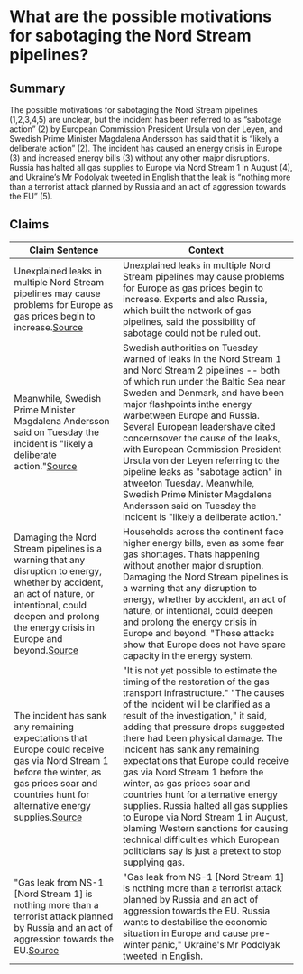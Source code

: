 # What are the possible motivations for sabotaging the Nord Stream pipelines?

## Summary
The possible motivations for sabotaging the Nord Stream pipelines (1,2,3,4,5) are unclear, but the incident has been referred to as “sabotage action” (2) by European Commission President Ursula von der Leyen, and Swedish Prime Minister Magdalena Andersson has said that it is “likely a deliberate action” (2). The incident has caused an energy crisis in Europe (3) and increased energy bills (3) without any other major disruptions. Russia has halted all gas supplies to Europe via Nord Stream 1 in August (4), and Ukraine’s Mr Podolyak tweeted in English that the leak is “nothing more than a terrorist attack planned by Russia and an act of aggression towards the EU” (5).

## Claims
| Claim Sentence | Context |
|---|---|
|Unexplained leaks in multiple Nord Stream pipelines may cause problems for Europe as gas prices begin to increase.<a href="https://www.cnn.com/videos/business/2022/09/27/nord-stream-pipeline-leaks-ctw-vpx.cnn" target="_blank">Source</a>| Unexplained leaks in multiple Nord Stream pipelines may cause problems for Europe as gas prices begin to increase. Experts and also Russia, which built the network of gas pipelines, said the possibility of sabotage could not be ruled out.|
|Meanwhile, Swedish Prime Minister Magdalena Andersson said on Tuesday the incident is "likely a deliberate action."<a href="https://www.cnn.com/europe/live-news/russia-ukraine-war-news-09-28-22/h_df3da2d86b0035f2806f2ed8d46910f3" target="_blank">Source</a>| Swedish authorities on Tuesday warned of leaks in the Nord Stream 1 and Nord Stream 2 pipelines -- both of which run under the Baltic Sea near Sweden and Denmark, and have been major flashpoints inthe energy warbetween Europe and Russia. Several European leadershave cited concernsover the cause of the leaks, with European Commission President Ursula von der Leyen referring to the pipeline leaks as "sabotage action" in atweeton Tuesday. Meanwhile, Swedish Prime Minister Magdalena Andersson said on Tuesday the incident is "likely a deliberate action."|
|Damaging the Nord Stream pipelines is a warning that any disruption to energy, whether by accident, an act of nature, or intentional, could deepen and prolong the energy crisis in Europe and beyond.<a href="https://www.vox.com/world/2022/9/28/23376356/nord-stream-pipeline-russia-explosions-sabotage" target="_blank">Source</a>| Households across the continent face higher energy bills, even as some fear gas shortages. Thats happening without another major disruption. Damaging the Nord Stream pipelines is a warning that any disruption to energy, whether by accident, an act of nature, or intentional, could deepen and prolong the energy crisis in Europe and beyond. "These attacks show that Europe does not have spare capacity in the energy system.|
|The incident has sank any remaining expectations that Europe could receive gas via Nord Stream 1 before the winter, as gas prices soar and countries hunt for alternative energy supplies.<a href="https://www.cnn.com/2022/09/28/energy/nord-stream-pipeline-leaks-sabotage-intl-hnk/index.html" target="_blank">Source</a>| "It is not yet possible to estimate the timing of the restoration of the gas transport infrastructure." "The causes of the incident will be clarified as a result of the investigation," it said, adding that pressure drops suggested there had been physical damage. The incident has sank any remaining expectations that Europe could receive gas via Nord Stream 1 before the winter, as gas prices soar and countries hunt for alternative energy supplies. Russia halted all gas supplies to Europe via Nord Stream 1 in August, blaming Western sanctions for causing technical difficulties which European politicians say is just a pretext to stop supplying gas.|
|"Gas leak from NS-1 [Nord Stream 1] is nothing more than a terrorist attack planned by Russia and an act of aggression towards the EU.<a href="https://www.bbc.com/news/world-europe-63044747" target="_blank">Source</a>| "Gas leak from NS-1 [Nord Stream 1] is nothing more than a terrorist attack planned by Russia and an act of aggression towards the EU. Russia wants to destabilise the economic situation in Europe and cause pre-winter panic," Ukraine's Mr Podolyak tweeted in English.|

